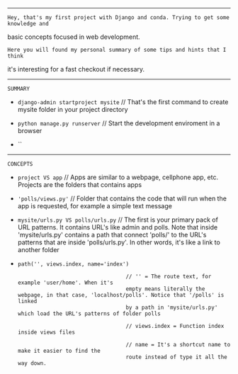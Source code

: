 
*************************************************************************************************

    Hey, that's my first project with Django and conda. Trying to get some knowledge and
basic concepts focused in web development.

    Here you will found my personal summary of some tips and hints that I think
it's interesting for a fast checkout if necessary.

*************************************************************************************************

    SUMMARY


* `django-admin startproject mysite` // That's the first command to create mysite folder in your
project directory

* `python manage.py runserver` // Start the development enviroment in a browser

* ``

*************************************************************************************************

    CONCEPTS

* `project VS app`
    // Apps are similar to a webpage, cellphone app, etc. Projects are the folders
that contains apps

* `'polls/views.py'`
    // Folder that contains the code that will run when the app is requested, for
example a simple text message

* `mysite/urls.py VS polls/urls.py`
    // The first is your primary pack of URL patterns. It contains
URL's like admin and polls. Note that inside 'mysite/urls.py' contains a path that connect 'polls/'
to the URL's patterns that are inside 'polls/urls.py'. In other words, it's like a link to another
folder

* `path('', views.index, name='index')` 

                                        // '' = The route text, for example 'user/home'. When it's
                                        empty means literally the webpage, in that case, 'localhost/polls'. Notice that '/polls' is linked
                                        by a path in 'mysite/urls.py' which load the URL's patterns of folder polls

                                        // views.index = Function index inside views files

                                        // name = It's a shortcut name to make it easier to find the
                                        route instead of type it all the way down.
